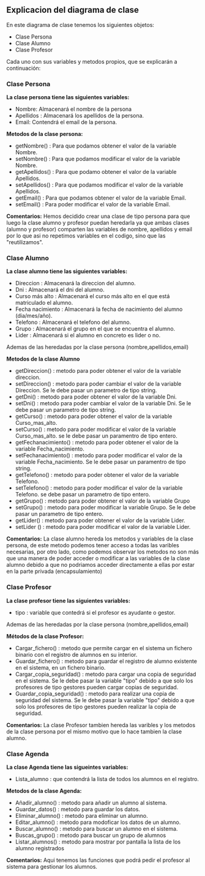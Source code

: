 ## Explicacion del diagrama de clase

En este diagrama de clase tenemos los siguientes objetos:
* Clase Persona
* Clase Alumno
* Clase Profesor

Cada uno con sus variables y metodos propios, que se explicarán a continuación:

### Clase Persona

**La clase persona tiene las siguientes variables:**

* Nombre: Almacenará el nombre de la persona
* Apellidos : Almacenará los apellidos de la persona.
* Email: Contendrá el email de la persona.

**Metodos de la clase persona:**

* getNombre() : Para que podamos obtener el valor de la variable Nombre.
* setNombre() : Para que podamos modificar el valor de la variable Nombre.
* getApellidos() : Para que podamo obtener el valor de la variable Apellidos.
* setApellidos() : Para que podamos modificar el valor de la variable Apellidos.
* getEmail() : Para que podamos obtener el valor de la variable Email.
* setEmail() : Para poder modificar el valor de la variable Email.

**Comentarios:**
Hemos decidido crear una clase de tipo persona para que luego la clase alumno y profesor puedan heredarla ya que ambas clases (alumno y profesor) comparten las variables de nombre, apellidos y email por lo que asi no repetimos variables en el codigo, sino que las "reutilizamos".

### Clase Alumno

**La clase alumno tiene las siguientes variables:**

* Direccion : Almacenará la direccion del alumno.
* Dni : Almacenará el dni del alumno.
* Curso más alto : Almacenará el curso más alto en el que está matriculado el alumno.
* Fecha nacimiento : Almacenará la fecha de nacimiento del alumno (dia/mes/año).
* Telefono : Almacenará el telefono del alumno.
* Grupo : Almacenará el grupo en el que se encuentra el alumno.
* Lider : Almacenará si el alumno en concreto es lider o no.

Ademas de las heredadas por la clase persona (nombre,apellidos,email)

**Metodos de la clase Alumno**

* getDireccion() : metodo para poder obtener el valor de la variable direccion.
* setDireccion() : metodo para poder cambiar el valor de la variable Direccion. Se le debe pasar un parametro de tipo string.
* getDni() : metodo para poder obtener el valor de la variable Dni.
* setDni() : metodo para poder cambiar el valor de la variable Dni. Se le debe pasar un parametro de tipo string.
* getCurso() : metodo para poder obtener el valor de la variable Curso_mas_alto.
* setCurso() : metodo para poder modificar el valor de la variable Curso_mas_alto. se le debe pasar un paramentro de tipo entero.
* getFechanacimiento() : metodo para poder obtener el valor de la variable Fecha_nacimiento.
* setFechanacimiento() : metodo para poder modificar el valor de la variable Fecha_nacimiento. Se le debe pasar un paramentro de tipo string.
* getTelefono() : metodo para poder obtener el valor de la variable Telefono.
* setTelefono() : metodo para poder modificar el valor de la variable Telefono. se debe pasar un parametro de tipo entero.
* getGrupo() : metodo para poder obtener el valor de la variable Grupo
* setGrupo() : metodo para poder modificar la variable Grupo. Se le debe pasar un parametro de tipo entero.
* getLider() : metodo para poder obtener el valor de la variable Lider.
* setLider () : metodo para poder modificar el valor de la variable Lider.

**Comentarios:**
La clase alumno hereda los metodos y variables de la clase persona, de este metodo podemos tener acceso a todas las varibles necesarias, por otro lado, como podemos observar los metodos no son más que una manera de poder acceder o modificar a las variables de la clase alumno debido a que no podriamos acceder directamente a ellas por estar en la parte privada (encapsulamiento)

### Clase Profesor

**La clase profesor tiene las siguientes variables:**

* tipo : variable que contedrá si el profesor es ayudante o gestor.

Ademas de las heredadas por la clase persona (nombre,apellidos,email)

**Métodos de la clase Profesor:**

* Cargar_fichero() : metodo que permite cargar en el sistema un fichero binario con el registro de alumnos en su interior.
* Guardar_fichero() : metodo para guardar el registro de alumno existente en el sistema, en un fichero binario.
* Cargar_copia_seguridad() : metodo para cargar una copia de seguridad en el sistema. Se le debe pasar la variable "tipo" debido a que solo los profesores de tipo gestores pueden cargar copias de seguridad.
* Guardar_copia_seguridad() : metodo para realizar una copia de seguridad del sistema. Se le debe pasar la variable "tipo" debido a que solo los profesores de tipo gestores pueden realizar la copia de seguridad.

**Comentarios:**
La clase Profesor tambien hereda las varibles y los metodos de la clase persona por el mismo motivo que lo hace tambien la clase alumno.


### Clase Agenda

**La clase Agenda tiene las sigueintes variables:**

* Lista_alumno : que contendrá la lista de todos los alumnos en el registro.

**Metodos de la clase Agenda:**

* Añadir_alumno() : metodo para añadir un alumno al sistema.
* Guardar_datos() : metodo para guardar los datos. 
* Eliminar_alumno() : metodo para eliminar un alumno.
* Editar_alumno() : metodo para modoficar los datos de un alumno.
* Buscar_alumno() : metodo para buscar un alumno en el sistema.
* Buscas_grupo() : metodo para buscar un grupo de alumnos
* Listar_alumnos() : metodo para mostrar por pantalla la lista de los alumno registrados

**Comentarios:**
Aqui tenemos las funciones que podrá pedir el profesor al sistema para gestionar los alumnos.


